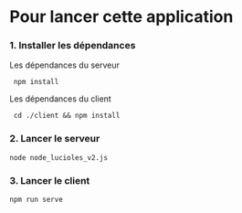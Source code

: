 
# Pour lancer cette application
### 1. Installer les dépendances
Les dépendances du serveur
```
 npm install 
```
Les dépendances du client
```
 cd ./client && npm install
 ```

### 2. Lancer le serveur

```
node node_lucioles_v2.js
```

### 3. Lancer le client
```
npm run serve
```
